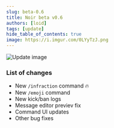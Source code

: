 ```yaml
---
slug: beta-0.6
title: Noir beta v0.6
authors: [loid]
tags: [update]
hide_table_of_contents: true
image: https://i.imgur.com/0LYyTzJ.png
---
```


![Update image](https://i.imgur.com/0LYyTzJ.png)

### List of changes

- New `/infraction` command 🔥
- New `/emoji` command
- New kick/ban logs
- Message editor previev fix
- Command UI updates
- Other bug fixes
